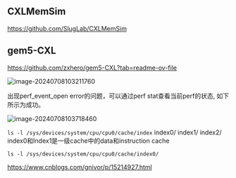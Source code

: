 ## CXLMemSim

https://github.com/SlugLab/CXLMemSim







## gem5-CXL

https://github.com/zxhero/gem5-CXL?tab=readme-ov-file









![image-20240708103211760](/Users/hong/Library/Application%20Support/typora-user-images/image-20240708103211760.png)

出现perf_event_open error的问题，可以通过perf stat查看当前perf的状态, 如下所示为成功。

![image-20240708103718460](/Users/hong/Library/Application%20Support/typora-user-images/image-20240708103718460.png)









`ls -l /sys/devices/system/cpu/cpu0/cache/index`
index0/ index1/ index2/
index0和Index1是一级cache中的data和instruction cache

```
ls -l /sys/devices/system/cpu/cpu0/cache/index0/
```

https://www.cnblogs.com/gnivor/p/15214927.html

